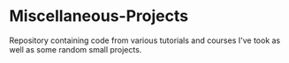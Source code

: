 # Miscellaneous-Projects
Repository containing code from various tutorials and courses I've took as well as some random small projects.